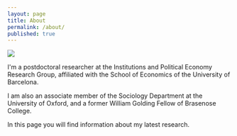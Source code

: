 ```yaml
---
layout: page
title: About
permalink: /about/
published: true
---
```


![](/_pages/about/paulo_bw.jpg)


I'm a postdoctoral researcher at the Institutions and Political Economy Research Group, affiliated with the School of Economics of the University of Barcelona.

I am also an associate member of the Sociology Department at the University of Oxford, and a former William Golding Fellow of Brasenose College.

In this page you will find information about my latest research.

